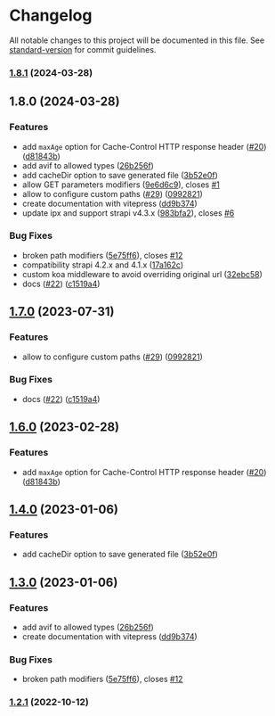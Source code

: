 # Changelog

All notable changes to this project will be documented in this file. See [standard-version](https://github.com/conventional-changelog/standard-version) for commit guidelines.

### [1.8.1](https://github.com/WaxeyeStudio/strapi-plugin-local-image-sharp/compare/v1.8.0...v1.8.1) (2024-03-28)

## 1.8.0 (2024-03-28)


### Features

* add `maxAge` option for Cache-Control HTTP response header ([#20](https://github.com/WaxeyeStudio/strapi-plugin-local-image-sharp/issues/20)) ([d81843b](https://github.com/WaxeyeStudio/strapi-plugin-local-image-sharp/commit/d81843bdeb4fd8611873c73c8b1275569a9980dd))
* add avif to allowed types ([26b256f](https://github.com/WaxeyeStudio/strapi-plugin-local-image-sharp/commit/26b256f8d334bd14652d3120ed279ec190374d45))
* add cacheDir option to save generated file ([3b52e0f](https://github.com/WaxeyeStudio/strapi-plugin-local-image-sharp/commit/3b52e0f3b8ebfb537690bf970c0a340ddd36aeaa))
* allow GET parameters modifiers ([9e6d6c9](https://github.com/WaxeyeStudio/strapi-plugin-local-image-sharp/commit/9e6d6c9673f729e4b3d59689a9b57097fc0055bf)), closes [#1](https://github.com/WaxeyeStudio/strapi-plugin-local-image-sharp/issues/1)
* allow to configure custom paths ([#29](https://github.com/WaxeyeStudio/strapi-plugin-local-image-sharp/issues/29)) ([0992821](https://github.com/WaxeyeStudio/strapi-plugin-local-image-sharp/commit/0992821469bed878534ed8b1c5058447f2a8151d))
* create documentation with vitepress ([dd9b374](https://github.com/WaxeyeStudio/strapi-plugin-local-image-sharp/commit/dd9b374d94258841796fcb67088c4403f0ff85eb))
* update ipx and support strapi v4.3.x ([983bfa2](https://github.com/WaxeyeStudio/strapi-plugin-local-image-sharp/commit/983bfa2868f2f91418ac1971ea0ed54f04db8529)), closes [#6](https://github.com/WaxeyeStudio/strapi-plugin-local-image-sharp/issues/6)


### Bug Fixes

* broken path modifiers ([5e75ff6](https://github.com/WaxeyeStudio/strapi-plugin-local-image-sharp/commit/5e75ff6c3601cfb6685c5722b2a7022fc8f2cd66)), closes [#12](https://github.com/WaxeyeStudio/strapi-plugin-local-image-sharp/issues/12)
* compatibility strapi 4.2.x and 4.1.x ([17a162c](https://github.com/WaxeyeStudio/strapi-plugin-local-image-sharp/commit/17a162c3bb924cd5afe47317f0b7fbe38f91375d))
* custom koa middleware to avoid overriding original url ([32ebc58](https://github.com/WaxeyeStudio/strapi-plugin-local-image-sharp/commit/32ebc58dec18dd33ef7b5a51a51cb69a407b98cd))
* docs ([#22](https://github.com/WaxeyeStudio/strapi-plugin-local-image-sharp/issues/22)) ([c1519a4](https://github.com/WaxeyeStudio/strapi-plugin-local-image-sharp/commit/c1519a4b316a8a2501ac0f3b60029ab5a9102d75))

## [1.7.0](https://github.com/strapi-community/strapi-plugin-local-image-sharp/compare/v1.6.0...v1.7.0) (2023-07-31)


### Features

* allow to configure custom paths ([#29](https://github.com/strapi-community/strapi-plugin-local-image-sharp/issues/29)) ([0992821](https://github.com/strapi-community/strapi-plugin-local-image-sharp/commit/0992821469bed878534ed8b1c5058447f2a8151d))


### Bug Fixes

* docs ([#22](https://github.com/strapi-community/strapi-plugin-local-image-sharp/issues/22)) ([c1519a4](https://github.com/strapi-community/strapi-plugin-local-image-sharp/commit/c1519a4b316a8a2501ac0f3b60029ab5a9102d75))

## [1.6.0](https://github.com/strapi-community/strapi-plugin-local-image-sharp/compare/v1.4.0...v1.6.0) (2023-02-28)


### Features

* add `maxAge` option for Cache-Control HTTP response header ([#20](https://github.com/strapi-community/strapi-plugin-local-image-sharp/issues/20)) ([d81843b](https://github.com/strapi-community/strapi-plugin-local-image-sharp/commit/d81843bdeb4fd8611873c73c8b1275569a9980dd))

## [1.4.0](https://github.com/strapi-community/strapi-plugin-local-image-sharp/compare/v1.3.0...v1.4.0) (2023-01-06)


### Features

* add cacheDir option to save generated file ([3b52e0f](https://github.com/strapi-community/strapi-plugin-local-image-sharp/commit/3b52e0f3b8ebfb537690bf970c0a340ddd36aeaa))

## [1.3.0](https://github.com/strapi-community/strapi-plugin-local-image-sharp/compare/v1.2.1...v1.3.0) (2023-01-06)


### Features

* add avif to allowed types ([26b256f](https://github.com/strapi-community/strapi-plugin-local-image-sharp/commit/26b256f8d334bd14652d3120ed279ec190374d45))
* create documentation with vitepress ([dd9b374](https://github.com/strapi-community/strapi-plugin-local-image-sharp/commit/dd9b374d94258841796fcb67088c4403f0ff85eb))


### Bug Fixes

* broken path modifiers ([5e75ff6](https://github.com/strapi-community/strapi-plugin-local-image-sharp/commit/5e75ff6c3601cfb6685c5722b2a7022fc8f2cd66)), closes [#12](https://github.com/strapi-community/strapi-plugin-local-image-sharp/issues/12)

### [1.2.1](https://github.com/strapi-community/strapi-plugin-local-image-sharp/compare/v1.2.0...v1.2.1) (2022-10-12)
